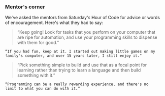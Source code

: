 ### Mentor's corner

We've asked the mentors from Saturday's Hour of Code for advice or words of encouragement. Here's what they had to say:

  > “Keep going! Look for tasks that you perform on your computer that are ripe for automation, and use your programming skills to dispense with them for good.”

    “If you had fun, keep at it. I started out making little games on my family's computer, and over 15 years later, I still enjoy it.“

  > “Pick something simple to build and use that as a focal point for learning rather than trying to learn a language and then build something with it.”

    “Programming can be a really rewarding experience, and there's no limit to what you can do with it.”

